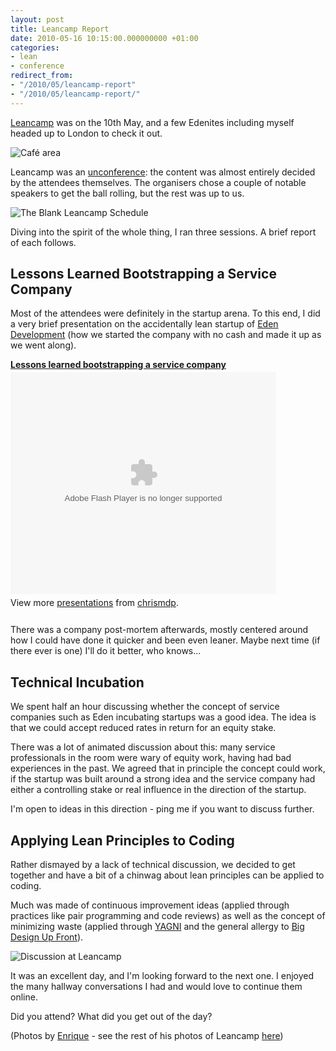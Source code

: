 ```yaml
---
layout: post
title: Leancamp Report
date: 2010-05-16 10:15:00.000000000 +01:00
categories:
- lean
- conference
redirect_from:
- "/2010/05/leancamp-report"
- "/2010/05/leancamp-report/"
---
```

[Leancamp](http://leanca.mp) was on the 10th May, and a few Edenites including myself headed up to London to check it out.

![Café area](http://farm5.static.flickr.com/4069/4597552919_d191c7c26d.jpg)

Leancamp was an [unconference](http://en.wikipedia.org/wiki/Unconference): the content was almost entirely decided by the attendees themselves. The organisers chose a couple of notable speakers to get the ball rolling, but the rest was up to us.

![The Blank Leancamp Schedule](http://farm2.static.flickr.com/1158/4598320700_6eb2c5383b.jpg)

Diving into the spirit of the whole thing, I ran three sessions. A brief report of each follows.

## Lessons Learned Bootstrapping a Service Company

Most of the attendees were definitely in the startup arena. To this end, I did a very brief presentation on the accidentally lean startup of [Eden Development](http://edendevelopment.co.uk) (how we started the company with no cash and made it up as we went along). 

<div style="width:425px" id="__ss_4147733"><strong style="display:block;margin:12px 0 4px"><a href="http://www.slideshare.net/chrismdp/lessons-learned-bootstrapping-a-service-company" title="Lessons learned bootstrapping a service company">Lessons learned bootstrapping a service company</a></strong><object id="__sse4147733" width="425" height="355"><param name="movie" value="http://static.slidesharecdn.com/swf/ssplayer2.swf?doc=lessons-learned-bootstrapping-service-company-100519010728-phpapp02&amp;stripped_title=lessons-learned-bootstrapping-a-service-company" /><param name="allowFullScreen" value="true"/><param name="allowScriptAccess" value="always"/><embed name="__sse4147733" src="http://static.slidesharecdn.com/swf/ssplayer2.swf?doc=lessons-learned-bootstrapping-service-company-100519010728-phpapp02&amp;stripped_title=lessons-learned-bootstrapping-a-service-company" type="application/x-shockwave-flash" allowscriptaccess="always" allowfullscreen="true" width="425" height="355"></embed></object><div style="padding:5px 0 12px">View more <a href="http://www.slideshare.net/">presentations</a> from <a href="http://www.slideshare.net/chrismdp">chrismdp</a>.</div></div>

There was a company post-mortem afterwards, mostly centered around how I could have done it quicker and been even leaner. Maybe next time (if there ever is one) I'll do it better, who knows...

## Technical Incubation

We spent half an hour discussing whether the concept of service companies such as Eden incubating startups was a good idea. The idea is that we could accept reduced rates in return for an equity stake. 

There was a lot of animated discussion about this: many service professionals in the room were wary of equity work, having had bad experiences in the past. We agreed that in principle the concept could work, if the startup was built around a strong idea and the service company had either a controlling stake or real influence in the direction of the startup.

I'm open to ideas in this direction - ping me if you want to discuss further.

## Applying Lean Principles to Coding

Rather dismayed by a lack of technical discussion, we decided to get together and have a bit of a chinwag about lean principles can be applied to coding. 

Much was made of continuous improvement ideas (applied through practices like pair programming and code reviews) as well as the concept of minimizing waste (applied through [YAGNI](http://en.wikipedia.org/wiki/You_ain't_gonna_need_it) and the general allergy to [Big Design Up Front](http://en.wikipedia.org/wiki/Big_Design_Up_Front)).

![Discussion at Leancamp](http://farm5.static.flickr.com/4010/4597860793_4e7ec18372.jpg)

It was an excellent day, and I'm looking forward to the next one. I enjoyed the many hallway conversations I had and would love to continue them online.

Did you attend? What did you get out of the day?

(Photos by [Enrique](http://flickr.com/photos/ecomba) - see the rest of his photos of Leancamp [here](http://www.flickr.com/photos/ecomba/sets/72157623913929379/))
